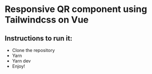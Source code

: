 # Responsive QR component using Tailwindcss on Vue

## Instructions to run it:
- Clone the repository
- Yarn
- Yarn dev
- Enjoy!
